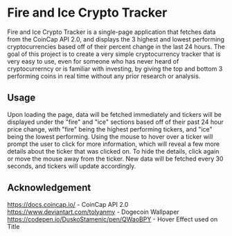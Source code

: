 # Fire and Ice Crypto Tracker

Fire and Ice Crypto Tracker is a single-page application that fetches data from the CoinCap API 2.0, and displays the 3 highest and lowest performing cryptocurrencies based off of their percent change in the last 24 hours. The goal of this project is to create a very simple cryptocurrency tracker that is very easy to use, even for someone who has never heard of cryptocurrerncy or is familiar with investing, by giving the top and bottom 3 performing coins in real time without any prior research or analysis.

## Usage

Upon loading the page, data will be fetched immediately and tickers will be displayed under the "fire" and "ice" sections based off of their past 24 hour price change, with "fire" being the highest performing tickers, and "ice" being the lowest performing. Using the mouse to hover over a ticker will prompt the user to click for more information, which will reveal a few more details about the ticker that was clicked on. To hide the details, click again or move the mouse away from the ticker. New data will be fetched every 30 seconds, and tickers will update accordingly.

## Acknowledgement

https://docs.coincap.io/ - CoinCap API 2.0 <br>
https://www.deviantart.com/tolyanmy - Dogecoin Wallpaper <br>
https://codepen.io/DuskoStamenic/pen/QWaoBPY - Hover Effect used on Title <br>